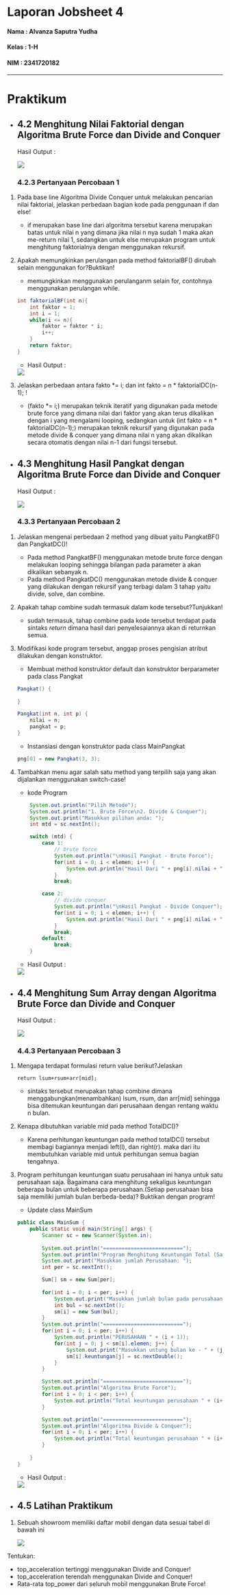 # Laporan Jobsheet 4
#### Nama : Alvanza Saputra Yudha
#### Kelas : 1-H
#### NIM : 2341720182

<hr>

# Praktikum 

* ## 4.2 Menghitung Nilai Faktorial dengan Algoritma Brute Force dan Divide and Conquer

    Hasil Output : 

    <img src = "lampiran/outp1.PNG">

    ### 4.2.3 Pertanyaan Percobaan 1
1. Pada base line Algoritma Divide Conquer untuk melakukan pencarian nilai faktorial, jelaskan perbedaan bagian kode pada penggunaan if dan else!
    - if merupakan base line dari algoritma tersebut karena merupakan batas untuk nilai n yang dimana jika nilai n nya sudah 1 maka akan me-return nilai 1, sedangkan untuk else merupakan program untuk menghitung faktorialnya dengan menggunakan rekursif.
2. Apakah memungkinkan perulangan pada method faktorialBF() dirubah selain menggunakan 
for?Buktikan!
    - memungkinkan menggunakan perulanganm selain for, contohnya menggunakan perulangan while.

    ```java
    int faktorialBF(int n){
        int faktor = 1;
        int i = 1;
        while(i <= n){
            faktor = faktor * i;
            i++;
        }
        return faktor;
    }
    ```

    - Hasil Output : 

    <img src = "lampiran/outper2.PNG">
    
3. Jelaskan perbedaan antara fakto *= i; dan int fakto = n * faktorialDC(n-1); !
    - (fakto *= i;) merupakan teknik iteratif yang digunakan pada metode brute force yang dimana nilai dari faktor yang akan terus dikalikan dengan i yang mengalami looping, sedangkan untuk (int fakto = n * faktorialDC(n-1);) merupakan teknik rekursif yang digunakan pada metode divide & conquer yang dimana nilai n yang akan dikalikan secara otomatis dengan nilai n-1 dari fungsi tersebut.

* ## 4.3 Menghitung Hasil Pangkat dengan Algoritma Brute Force dan Divide and Conquer

    Hasil Output : 

    <img src = "lampiran/outp2.PNG">

    ### 4.3.3 Pertanyaan Percobaan 2
1. Jelaskan mengenai perbedaan 2 method yang dibuat yaitu PangkatBF() dan PangkatDC()!
    - Pada method PangkatBF() menggunakan metode brute force dengan melakukan looping sehingga bilangan pada parameter a akan dikalikan sebanyak n.
    - Pada method PangkatDC() menggunakan metode divide & conquer yang dilakukan dengan rekursif yang terbagi dalam 3 tahap yaitu divide, solve, dan combine.
2. Apakah tahap combine sudah termasuk dalam kode tersebut?Tunjukkan!
    - sudah termasuk, tahap combine pada kode tersebut terdapat pada sintaks *return* dimana hasil dari penyelesaiannya akan di returnkan semua.
3. Modifikasi kode program tersebut, anggap proses pengisian atribut dilakukan dengan 
konstruktor.
    - Membuat method konstruktor default dan konstruktor berparameter pada class Pangkat

    ```java
    Pangkat() {
        
    }

    Pangkat(int n, int p) {
        nilai = n;
        pangkat = p;
    }
    ```

    - Instansiasi dengan konstruktor pada class MainPangkat

    ```java
    png[0] = new Pangkat(3, 3);
    ```
    
4. Tambahkan menu agar salah satu method yang terpilih saja yang akan dijalankan menggunakan 
switch-case!
    - kode Program

    ```java
        System.out.println("Pilih Metode");
        System.out.println("1. Brute Force\n2. Divide & Conquer");
        System.out.print("Masukkan pilihan anda: ");
        int mtd = sc.nextInt();

        switch (mtd) {
            case 1:
                // brute force
                System.out.println("\nHasil Pangkat - Brute Force");
                for(int i = 0; i < elemen; i++) {
                    System.out.println("Hasil Dari " + png[i].nilai + " pangkat " + png[i].pangkat + " adalah " + png[i].pangkatBF(png[i].nilai, png[i].pangkat));
                }
                break;

            case 2:
                // divide conquer
                System.out.println("\nHasil Pangkat - Divide Conquer");
                for(int i = 0; i < elemen; i++) {
                    System.out.println("Hasil Dari " + png[i].nilai + " pangkat " + png[i].pangkat + " adalah " + png[i].pangkatDC(png[i].nilai, png[i].pangkat));
                }
                break;
            default:
                break;
        }
    ```

    - Hasil Output : 

    <img src = "lampiran/outper4.PNG">

* ## 4.4 Menghitung Sum Array dengan Algoritma Brute Force dan Divide and Conquer

    Hasil Output : 

    <img src = "lampiran/outp3.PNG">

    ### 4.4.3 Pertanyaan Percobaan 3
1. Mengapa terdapat formulasi return value berikut?Jelaskan

    `return lsum+rsum+arr[mid]; `

    - sintaks tersebut merupakan tahap combine dimana menggabungkan(menambahkan) lsum, rsum, dan arr[mid] sehingga bisa ditemukan keuntungan dari perusahaan dengan rentang waktu n bulan.

2. Kenapa dibutuhkan variable mid pada method TotalDC()?
    - Karena perhitungan keuntungan pada method totalDC() tersebut membagi bagiannya menjadi left(l), dan right(r). maka dari itu membutuhkan variable mid untuk perhitungan semua bagian tengahnya.

3. Program perhitungan keuntungan suatu perusahaan ini hanya untuk satu perusahaan saja. Bagaimana cara menghitung sekaligus keuntungan beberapa bulan untuk beberapa perusahaan.(Setiap perusahaan bisa saja memiliki jumlah bulan berbeda-beda)? Buktikan 
dengan program!
    - Update class MainSum

    ```java
    public class MainSum {
        public static void main(String[] args) {
            Scanner sc = new Scanner(System.in);   
            
            System.out.println("==========================");
            System.out.println("Program Menghitung Keuntungan Total (Satuan Juta, Misal 5.9)");
            System.out.print("Masukkan jumlah Perusahaan: ");
            int per = sc.nextInt();

            Sum[] sm = new Sum[per];
            
            for(int i = 0; i < per; i++) {
                System.out.print("Masukkan jumlah bulan pada perusahaan ke-" + (i+1) + ": ");
                int bul = sc.nextInt();
                sm[i] = new Sum(bul);
            }
            System.out.println("==========================");
            for(int i = 0; i < per; i++) {
                System.out.println("PERUSAHAAN " + (i + 1));
                for(int j = 0; j < sm[i].elemen; j++) {
                    System.out.print("Masukkan untung bulan ke - " + (j+1) + " = ");
                    sm[i].keuntungan[j] = sc.nextDouble();
                }
            }

            System.out.println("==========================");
            System.out.println("Algoritma Brute Force");
            for(int i = 0; i < per; i++) {
                System.out.println("Total keuntungan perusahaan " + (i+1) + " selama " + sm[i].elemen + " bulan adalah = " + sm[i].totalBF(sm[i].keuntungan) + " Juta");
            }

            System.out.println("==========================");
            System.out.println("Algoritma Divide & Conquer");
            for(int i = 0; i < per; i++) {
                System.out.println("Total keuntungan perusahaan " + (i+1) + " selama " + sm[i].elemen + " bulan adalah = " + sm[i].totalDC(sm[i].keuntungan, 0, sm[i].elemen-1) + " Juta");
            }
            
        }
    }
    ```

    - Hasil Output : 

    <img src = "lampiran/outper3.PNG">

* ## 4.5 Latihan Praktikum
1. Sebuah showroom memiliki daftar mobil dengan data sesuai tabel di bawah ini

    <img src = "lampiran/soal.PNG">

Tentukan:
-  top_acceleration tertinggi menggunakan Divide and Conquer!
-  top_acceleration terendah menggunakan Divide and Conquer!
-  Rata-rata top_power dari seluruh mobil menggunakan Brute Force!
